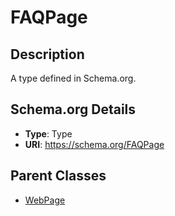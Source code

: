 # FAQPage

## Description
A type defined in Schema.org.

## Schema.org Details
- **Type**: Type
- **URI**: https://schema.org/FAQPage

## Parent Classes
- [WebPage](../WebPage.md)

